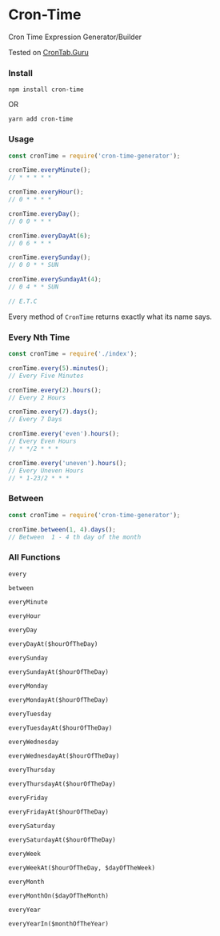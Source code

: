 # Cron-Time

Cron Time Expression Generator/Builder

Tested on [CronTab.Guru](https://crontab.guru)

### Install
```console
npm install cron-time
```

OR

```console
yarn add cron-time
```

### Usage
```javascript
const cronTime = require('cron-time-generator');

cronTime.everyMinute();
// * * * * *

cronTime.everyHour();
// 0 * * * *

cronTime.everyDay();
// 0 0 * * *

cronTime.everyDayAt(6);
// 0 6 * * *

cronTime.everySunday();
// 0 0 * * SUN

cronTime.everySundayAt(4);
// 0 4 * * SUN

// E.T.C
```

Every method of `CronTime` returns exactly what its name says.

### Every Nth Time
```javascript
const cronTime = require('./index');

cronTime.every(5).minutes();
// Every Five Minutes

cronTime.every(2).hours();
// Every 2 Hours

cronTime.every(7).days();
// Every 7 Days

cronTime.every('even').hours();
// Every Even Hours
// * */2 * * *

cronTime.every('uneven').hours();
// Every Uneven Hours
// * 1-23/2 * * *
```

### Between
```javascript
const cronTime = require('cron-time-generator');

cronTime.between(1, 4).days();
// Between  1 - 4 th day of the month 
```


### All Functions

`every`

`between`

`everyMinute`

`everyHour`

`everyDay`

`everyDayAt($hourOfTheDay)`

`everySunday`

`everySundayAt($hourOfTheDay)`

`everyMonday`

`everyMondayAt($hourOfTheDay)`

`everyTuesday`

`everyTuesdayAt($hourOfTheDay)`

`everyWednesday`

`everyWednesdayAt($hourOfTheDay)`

`everyThursday`

`everyThursdayAt($hourOfTheDay)`

`everyFriday`

`everyFridayAt($hourOfTheDay)`

`everySaturday`

`everySaturdayAt($hourOfTheDay)`

`everyWeek`

`everyWeekAt($hourOfTheDay, $dayOfTheWeek)`

`everyMonth`

`everyMonthOn($dayOfTheMonth)`

`everyYear`

`everyYearIn($monthOfTheYear)`